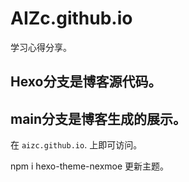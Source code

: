 # AIZc.github.io
学习心得分享。

## Hexo分支是博客源代码。

##  main分支是博客生成的展示。

在 `aizc.github.io`. 上即可访问。 

npm i hexo-theme-nexmoe 更新主题。
